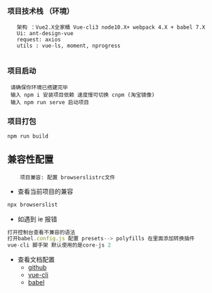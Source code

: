 ### 项目技术栈 （环境）
```
   架构 ：Vue2.X全家桶 Vue-cli3 node10.X+ webpack 4.X + babel 7.X
   Ui: ant-design-vue
   request: axios
   utils : vue-ls, moment, nprogress
   
```

### 项目启动 
```
 请确保你环境已搭建完毕
 输入 npm i 安装项目依赖 速度慢可切换 cnpm (淘宝镜像)
 输入 npm run serve 启动项目
```

### 项目打包
```
npm run build
```
## 兼容性配置
```
    项目兼容: 配置 browserslistrc文件
```
+ 查看当前项目的兼容
```javascript
npx browserslist
```
+ 如遇到 ie 报错 
```javascript
打开控制台查看不兼容的语法
打开babel.config.js 配置 presets--> polyfills 在里面添加转换插件 
vue-cli 脚手架 默认使用的是core-js 2 
```
+ 查看文档配置
    + [github](https://github.com/vuejs/vue-cli/tree/dev/packages/%40vue/babel-preset-app#polyfills)
    + [vue-cli](https://cli.vuejs.org/zh/guide/browser-compatibility.html#usebuiltins-usage)
    + [babel](https://babeljs.io/docs/en/babel-preset-env)
